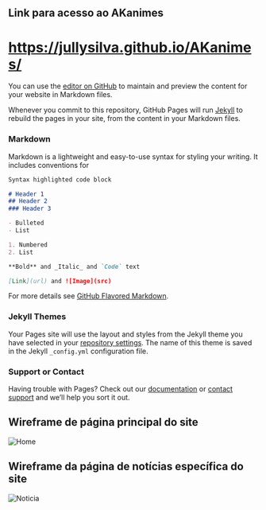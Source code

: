 ## Link para acesso ao AKanimes

# https://jullysilva.github.io/AKanimes/

You can use the [editor on GitHub](https://github.com/jullysilva/AKanimes/edit/master/README.md) to maintain and preview the content for your website in Markdown files.

Whenever you commit to this repository, GitHub Pages will run [Jekyll](https://jekyllrb.com/) to rebuild the pages in your site, from the content in your Markdown files.

### Markdown

Markdown is a lightweight and easy-to-use syntax for styling your writing. It includes conventions for

```markdown
Syntax highlighted code block

# Header 1
## Header 2
### Header 3

- Bulleted
- List

1. Numbered
2. List

**Bold** and _Italic_ and `Code` text

[Link](url) and ![Image](src)
```

For more details see [GitHub Flavored Markdown](https://guides.github.com/features/mastering-markdown/).

### Jekyll Themes

Your Pages site will use the layout and styles from the Jekyll theme you have selected in your [repository settings](https://github.com/jullysilva/AKanimes/settings). The name of this theme is saved in the Jekyll `_config.yml` configuration file.

### Support or Contact

Having trouble with Pages? Check out our [documentation](https://help.github.com/categories/github-pages-basics/) or [contact support](https://github.com/contact) and we’ll help you sort it out.

## Wireframe de página principal do site

![Home](https://user-images.githubusercontent.com/42702863/66725363-98f6be80-ee07-11e9-9ca1-ed511eb1d56e.png)

## Wireframe da página de notícias específica do site

![Noticia](https://user-images.githubusercontent.com/42702863/66725402-099ddb00-ee08-11e9-9391-998593190927.png)
